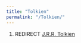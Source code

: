 ```yaml
---
title: "Tolkien"
permalink: "/Tolkien/"
---
```


1.  REDIRECT [J.R.R. Tolkien](J.R.R._Tolkien "wikilink")